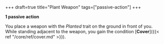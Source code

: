 +++
draft=true
title="Plant Weapon"
tags=["passive-action"]
+++

**1 passive action**

You place a weapon with the *Planted* trait on the ground in front of you. While standing adjacent to the weapon, you gain the condition [**Cover**]({{< ref "/core/ref/cover.md" >}}).
